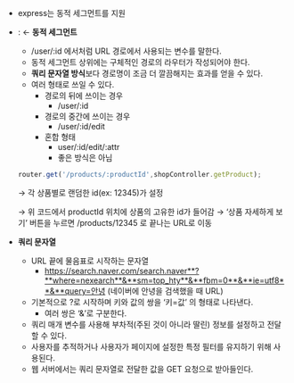 - express는 동적 세그먼트를 지원
- : ← **동적 세그먼트**
    - /user/:id 에서처럼 URL 경로에서 사용되는 변수를 말한다.
    - 동적 세그먼트 상위에는 구체적인 경로의 라우터가 작성되어야 한다.
    - **쿼리 문자열 방식**보다 경로명이 조금 더 깔끔해지는 효과를 얻을 수 있다.
    - 여러 형태로 쓰일 수 있다.
        - 경로의 뒤에 쓰이는 경우
            - /user/:id
        - 경로의 중간에 쓰이는 경우
            - /user/:id/edit
        - 혼합 형태
            - user/:id/edit/:attr
            - 좋은 방식은 아님
    
    ```jsx
    router.get('/products/:productId',shopController.getProduct);
    ```
    
    → 각 상품별로 랜덤한 id(ex: 12345)가 설정
    
    → 위 코드에서 productId 위치에 상품의 고유한 id가 들어감
    → ‘상품 자세하게 보기’ 버튼을 누르면 /products/12345 로 끝나는 URL로 이동
    

- **쿼리 문자열**
    - URL 끝에 물음표로 시작하는 문자열
        - https://search.naver.com/search.naver**?**where=nexearch**&**sm=top_hty**&**fbm=0**&**ie=utf8**&**query=안녕 
        (네이버에 안녕을 검색했을 때 URL)
    - 기본적으로 ?로 시작하며 키와 값의 쌍을 ‘키=값’ 의 형태로 나타낸다.
        - 여러 쌍은 ‘&’로 구분한다.
    - 쿼리 매개 변수를 사용해 부차적(주된 것이 아니라 딸린) 정보를 설정하고 전달할 수 있다.
    - 사용자를 추적하거나 사용자가 페이지에 설정한 특정 필터를 유지하기 위해 사용된다.
    - 웹 서버에서는 쿼리 문자열로 전달한 값을 GET 요청으로 받아들인다.